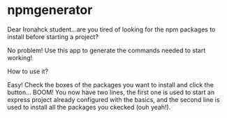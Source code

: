 # npmgenerator

Dear Ironahck student...are you tired of looking for the npm packages to install before starting a project?

No problem! Use this app to generate the commands needed to start working!

How to use it?

Easy! Check the boxes of the packages you want to install and click the button... BOOM! You now have two lines, the first one is used to start an express project already configured with the basics, and the second line is used to install all the packages you ckecked (ouh yeah!).
